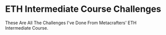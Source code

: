 # ETH Intermediate Course Challenges
These Are All The Challenges I've Done From Metacrafters' ETH Intermediate Course.
